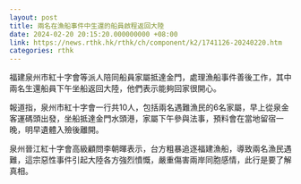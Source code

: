 ```yaml
---
layout: post
title: 兩名在漁船事件中生還的船員啟程返回大陸
date: 2024-02-20 20:15:20.000000000 +08:00
link: https://news.rthk.hk/rthk/ch/component/k2/1741126-20240220.htm
categories: rthk
---
```


福建泉州市紅十字會等派人陪同船員家屬抵達金門，處理漁船事件善後工作，其中兩名生還船員下午坐船返回大陸，他們表示能夠回家很開心。

報道指，泉州市紅十字會一行共10人，包括兩名遇難漁民的6名家屬，早上從泉金客運碼頭出發，坐船抵達金門水頭港，家屬下午參與法事，預料會在當地留宿一晚，明早遺體入殮後離開。

泉州晉江紅十字會高級顧問李朝暉表示，台方粗暴追逐福建漁船，導致兩名漁民遇難，這宗惡性事件引起大陸各方強烈憤慨，嚴重傷害兩岸同胞感情，此行是要了解真相。
